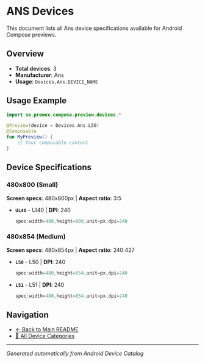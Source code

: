 # ANS Devices

This document lists all Ans device specifications available for Android Compose previews.

## Overview

- **Total devices**: 3
- **Manufacturer**: Ans
- **Usage**: `Devices.Ans.DEVICE_NAME`

## Usage Example

```kotlin
import se.premex.compose.preview.devices.*

@Preview(device = Devices.Ans.L50)
@Composable
fun MyPreview() {
    // Your composable content
}
```

## Device Specifications

### 480x800 (Small)

**Screen specs**: 480x800px | **Aspect ratio**: 3:5

- **`UL40`** - Ul40 | **DPI**: 240
  ```kotlin
  spec:width=480,height=800,unit=px,dpi=240
  ```

### 480x854 (Medium)

**Screen specs**: 480x854px | **Aspect ratio**: 240:427

- **`L50`** - L50 | **DPI**: 240
  ```kotlin
  spec:width=480,height=854,unit=px,dpi=240
  ```

- **`L51`** - L51 | **DPI**: 240
  ```kotlin
  spec:width=480,height=854,unit=px,dpi=240
  ```

## Navigation

- [← Back to Main README](../../README.md)
- [📱 All Device Categories](../README.md)

---
*Generated automatically from Android Device Catalog*
